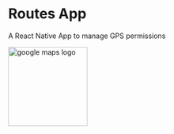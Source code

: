 # Routes App

A React Native App to manage GPS permissions

<img src="https://upload.wikimedia.org/wikipedia/commons/thumb/b/bd/Google_Maps_Logo_2020.svg/2275px-Google_Maps_Logo_2020.svg.png" width="160" alt="google maps logo" />

